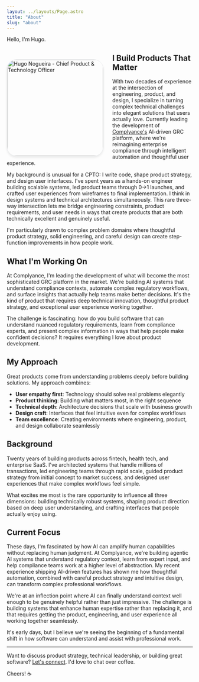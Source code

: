 ```yaml
---
layout: ../layouts/Page.astro
title: "About"
slug: "about"
---
```


Hello, I'm Hugo.

<style>
.profile-image {
  float: left;
  margin-right: 1.5rem;
  margin-top: 2rem;
  width: 260px;
  height: 260px;
  object-fit: cover;
  border-radius: 10%;
  box-shadow: 0 4px 6px -1px rgb(0 0 0 / 0.1);
  border: 1px solid rgb(156 163 175 / 0.2);
  transition: all 0.2s ease-in-out;
}

.profile-image:hover {
  box-shadow: 0 10px 15px -3px rgb(0 0 0 / 0.1);
}

@media (max-width: 640px) {
  .profile-image {
    float: none;
    display: block;
    margin: 0 auto 1.5rem auto;
    width: 180px;
    height: 180px;
  }
}
</style>

<img 
  src="/assets/profile_picture.jpg" 
  alt="Hugo Nogueira - Chief Product & Technology Officer" 
  class="not-prose profile-image"
/>

## I Build Products That Matter

With two decades of experience at the intersection of engineering, product, and design, I specialize in turning complex technical challenges into elegant solutions that users actually love. Currently leading the development of [Complyance's](https://www.complyance.com) AI-driven GRC platform, where we're reimagining enterprise compliance through intelligent automation and thoughtful user experience.

My background is unusual for a CPTO: I write code, shape product strategy, and design user interfaces. I've spent years as a hands-on engineer building scalable systems, led product teams through 0→1 launches, and crafted user experiences from wireframes to final implementation. I think in design systems and technical architectures simultaneously. This rare three-way intersection lets me bridge engineering constraints, product requirements, and user needs in ways that create products that are both technically excellent and genuinely useful.

I'm particularly drawn to complex problem domains where thoughtful product strategy, solid engineering, and careful design can create step-function improvements in how people work.

## What I'm Working On

At Complyance, I'm leading the development of what will become the most sophisticated GRC platform in the market. We're building AI systems that understand compliance contexts, automate complex regulatory workflows, and surface insights that actually help teams make better decisions. It's the kind of product that requires deep technical innovation, thoughtful product strategy, and exceptional user experience working together.

The challenge is fascinating: how do you build software that can understand nuanced regulatory requirements, learn from compliance experts, and present complex information in ways that help people make confident decisions? It requires everything I love about product development.

## My Approach

Great products come from understanding problems deeply before building solutions. My approach combines:

- **User empathy first**: Technology should solve real problems elegantly
- **Product thinking**: Building what matters most, in the right sequence
- **Technical depth**: Architecture decisions that scale with business growth
- **Design craft**: Interfaces that feel intuitive even for complex workflows
- **Team excellence**: Creating environments where engineering, product, and design collaborate seamlessly

## Background

Twenty years of building products across fintech, health tech, and enterprise SaaS. I've architected systems that handle millions of transactions, led engineering teams through rapid scale, guided product strategy from initial concept to market success, and designed user experiences that make complex workflows feel simple.

What excites me most is the rare opportunity to influence all three dimensions: building technically robust systems, shaping product direction based on deep user understanding, and crafting interfaces that people actually enjoy using.

## Current Focus

These days, I'm fascinated by how AI can amplify human capabilities without replacing human judgment. At Complyance, we're building agentic AI systems that understand regulatory context, learn from expert input, and help compliance teams work at a higher level of abstraction. My recent experience shipping AI-driven features has shown me how thoughtful automation, combined with careful product strategy and intuitive design, can transform complex professional workflows.

We're at an inflection point where AI can finally understand context well enough to be genuinely helpful rather than just impressive. The challenge is building systems that enhance human expertise rather than replacing it, and that requires getting the product, engineering, and user experience all working together seamlessly.

It's early days, but I believe we're seeing the beginning of a fundamental shift in how software can understand and assist with professional work.

---

Want to discuss product strategy, technical leadership, or building great software? [Let's connect](/contact). I'd love to chat over coffee.

Cheers! ☕